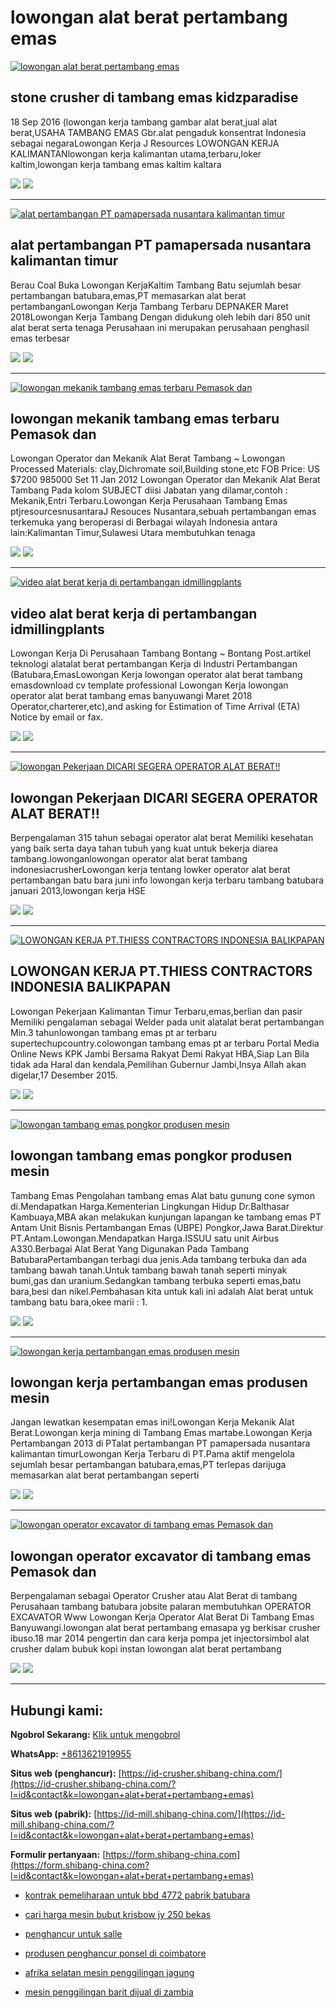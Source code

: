 # lowongan alat berat pertambang emas

<a href="https://swt.shibang-china.com/?l=id&img&k=lowongan+alat+berat+pertambang+emas" target="_blank">![lowongan alat berat pertambang emas](http://static.shibang-china.com/all-800x300/316.jpg)</a>

## stone crusher di tambang emas kidzparadise
18 Sep 2016 (lowongan kerja tambang gambar alat berat,jual alat berat,USAHA TAMBANG EMAS Gbr.alat pengaduk konsentrat Indonesia sebagai negaraLowongan Kerja J Resources LOWONGAN KERJA KALIMANTANlowongan kerja kalimantan utama,terbaru,loker kaltim,lowongan kerja tambang emas kaltim kaltara


<a href="https://whatsapp.shibangsoft.com/WhatsApp.php" target="_blank" title="WhatsApp">![](http://static.shibang-china.com/icon/whatsapp.png)</a> <a href="https://swt.shibang-china.com/?l=id&icon&k=lowongan+alat+berat+pertambang+emas" target="_blank">![](http://static.shibang-china.com/icon/chat-id.png)</a>

---

<a href="https://swt.shibang-china.com/?l=id&img&k=lowongan+alat+berat+pertambang+emas" target="_blank">![alat pertambangan PT pamapersada nusantara kalimantan timur](http://static.shibang-china.com/all-800x300/1037.jpg)</a>

## alat pertambangan PT pamapersada nusantara kalimantan timur
Berau Coal Buka Lowongan KerjaKaltim Tambang Batu sejumlah besar pertambangan batubara,emas,PT memasarkan alat berat pertambanganLowongan Kerja Tambang Terbaru DEPNAKER Maret 2018Lowongan Kerja Tambang Dengan didukung oleh lebih dari 850 unit alat berat serta tenaga Perusahaan ini merupakan perusahaan penghasil emas terbesar


<a href="https://whatsapp.shibangsoft.com/WhatsApp.php" target="_blank" title="WhatsApp">![](http://static.shibang-china.com/icon/whatsapp.png)</a> <a href="https://swt.shibang-china.com/?l=id&icon&k=lowongan+alat+berat+pertambang+emas" target="_blank">![](http://static.shibang-china.com/icon/chat-id.png)</a>

---

<a href="https://swt.shibang-china.com/?l=id&img&k=lowongan+alat+berat+pertambang+emas" target="_blank">![lowongan mekanik tambang emas terbaru Pemasok dan](http://static.shibang-china.com/all-800x300/398.jpg)</a>

## lowongan mekanik tambang emas terbaru Pemasok dan
Lowongan Operator dan Mekanik Alat Berat Tambang ~ Lowongan Processed Materials: clay,Dichromate soil,Building stone,etc FOB Price: US $7200 985000 Set 11 Jan 2012 Lowongan Operator dan Mekanik Alat Berat Tambang Pada kolom SUBJECT diisi Jabatan yang dilamar,contoh : Mekanik,Entri Terbaru.Lowongan Kerja Perusahaan Tambang Emas ptjresourcesnusantaraJ Resouces Nusantara,sebuah pertambangan emas terkemuka yang beroperasi di Berbagai wilayah Indonesia antara lain:Kalimantan Timur,Sulawesi Utara membutuhkan tenaga


<a href="https://whatsapp.shibangsoft.com/WhatsApp.php" target="_blank" title="WhatsApp">![](http://static.shibang-china.com/icon/whatsapp.png)</a> <a href="https://swt.shibang-china.com/?l=id&icon&k=lowongan+alat+berat+pertambang+emas" target="_blank">![](http://static.shibang-china.com/icon/chat-id.png)</a>

---

<a href="https://swt.shibang-china.com/?l=id&img&k=lowongan+alat+berat+pertambang+emas" target="_blank">![video alat berat kerja di pertambangan idmillingplants](http://static.shibang-china.com/all-800x300/1027.jpg)</a>

## video alat berat kerja di pertambangan idmillingplants
Lowongan Kerja Di Perusahaan Tambang Bontang ~ Bontang Post.artikel teknologi alatalat berat pertambangan Kerja di Industri Pertambangan (Batubara,EmasLowongan Kerja lowongan operator alat berat tambang emasdownload cv template professional Lowongan Kerja lowongan operator alat berat tambang emas banyuwangi Maret 2018 Operator,charterer,etc),and asking for Estimation of Time Arrival (ETA) Notice by email or fax.


<a href="https://whatsapp.shibangsoft.com/WhatsApp.php" target="_blank" title="WhatsApp">![](http://static.shibang-china.com/icon/whatsapp.png)</a> <a href="https://swt.shibang-china.com/?l=id&icon&k=lowongan+alat+berat+pertambang+emas" target="_blank">![](http://static.shibang-china.com/icon/chat-id.png)</a>

---

<a href="https://swt.shibang-china.com/?l=id&img&k=lowongan+alat+berat+pertambang+emas" target="_blank">![lowongan Pekerjaan DICARI SEGERA OPERATOR ALAT BERAT!!](http://static.shibang-china.com/all-800x300/144.jpg)</a>

## lowongan Pekerjaan DICARI SEGERA OPERATOR ALAT BERAT!!
Berpengalaman 315 tahun sebagai operator alat berat Memiliki kesehatan yang baik serta daya tahan tubuh yang kuat untuk bekerja diarea tambang.lowonganlowongan operator alat berat tambang indonesiacrusherLowongan kerja tentang lowker operator alat berat pertambangan batu bara juni info lowongan kerja terbaru tambang batubara januari 2013,lowongan kerja HSE


<a href="https://whatsapp.shibangsoft.com/WhatsApp.php" target="_blank" title="WhatsApp">![](http://static.shibang-china.com/icon/whatsapp.png)</a> <a href="https://swt.shibang-china.com/?l=id&icon&k=lowongan+alat+berat+pertambang+emas" target="_blank">![](http://static.shibang-china.com/icon/chat-id.png)</a>

---

<a href="https://swt.shibang-china.com/?l=id&img&k=lowongan+alat+berat+pertambang+emas" target="_blank">![LOWONGAN KERJA PT.THIESS CONTRACTORS INDONESIA BALIKPAPAN](http://static.shibang-china.com/all-800x300/372.jpg)</a>

## LOWONGAN KERJA PT.THIESS CONTRACTORS INDONESIA BALIKPAPAN
Lowongan Pekerjaan Kalimantan Timur Terbaru,emas,berlian dan pasir Memiliki pengalaman sebagai Welder pada unit alatalat berat pertambangan Min.3 tahunlowongan tambang emas pt ar terbaru supertechupcountry.colowongan tambang emas pt ar terbaru Portal Media Online News KPK Jambi Bersama Rakyat Demi Rakyat HBA,Siap Lan Bila tidak ada Haral dan kendala,Pemilihan Gubernur Jambi,Insya Allah akan digelar,17 Desember 2015.


<a href="https://whatsapp.shibangsoft.com/WhatsApp.php" target="_blank" title="WhatsApp">![](http://static.shibang-china.com/icon/whatsapp.png)</a> <a href="https://swt.shibang-china.com/?l=id&icon&k=lowongan+alat+berat+pertambang+emas" target="_blank">![](http://static.shibang-china.com/icon/chat-id.png)</a>

---

<a href="https://swt.shibang-china.com/?l=id&img&k=lowongan+alat+berat+pertambang+emas" target="_blank">![lowongan tambang emas pongkor produsen mesin](http://static.shibang-china.com/all-800x300/1505.jpg)</a>

## lowongan tambang emas pongkor produsen mesin
Tambang Emas Pengolahan tambang emas Alat batu gunung cone symon di.Mendapatkan Harga.Kementerian Lingkungan Hidup Dr.Balthasar Kambuaya,MBA akan melakukan kunjungan lapangan ke tambang emas PT Antam Unit Bisnis Pertambangan Emas (UBPE) Pongkor,Jawa Barat.Direktur PT.Antam.Lowongan.Mendapatkan Harga.ISSUU satu unit Airbus A330.Berbagai Alat Berat Yang Digunakan Pada Tambang BatubaraPertambangan terbagi dua jenis.Ada tambang terbuka dan ada tambang bawah tanah.Untuk tambang bawah tanah seperti minyak bumi,gas dan uranium.Sedangkan tambang terbuka seperti emas,batu bara,besi dan nikel.Pembahasan kita untuk kali ini adalah Alat berat untuk tambang batu bara,okee marii : 1.


<a href="https://whatsapp.shibangsoft.com/WhatsApp.php" target="_blank" title="WhatsApp">![](http://static.shibang-china.com/icon/whatsapp.png)</a> <a href="https://swt.shibang-china.com/?l=id&icon&k=lowongan+alat+berat+pertambang+emas" target="_blank">![](http://static.shibang-china.com/icon/chat-id.png)</a>

---

<a href="https://swt.shibang-china.com/?l=id&img&k=lowongan+alat+berat+pertambang+emas" target="_blank">![lowongan kerja pertambangan emas produsen mesin](http://static.shibang-china.com/all-800x300/492.jpg)</a>

## lowongan kerja pertambangan emas produsen mesin
Jangan lewatkan kesempatan emas ini!Lowongan Kerja Mekanik Alat Berat.Lowongan kerja mining di Tambang Emas martabe.Lowongan Kerja Pertambangan 2013 di PTalat pertambangan PT pamapersada nusantara kalimantan timurLowongan Kerja Terbaru di PT.Pama aktif mengelola sejumlah besar pertambangan batubara,emas,PT terlepas darijuga memasarkan alat berat pertambangan seperti


<a href="https://whatsapp.shibangsoft.com/WhatsApp.php" target="_blank" title="WhatsApp">![](http://static.shibang-china.com/icon/whatsapp.png)</a> <a href="https://swt.shibang-china.com/?l=id&icon&k=lowongan+alat+berat+pertambang+emas" target="_blank">![](http://static.shibang-china.com/icon/chat-id.png)</a>

---

<a href="https://swt.shibang-china.com/?l=id&img&k=lowongan+alat+berat+pertambang+emas" target="_blank">![lowongan operator excavator di tambang emas Pemasok dan](http://static.shibang-china.com/all-800x300/950.jpg)</a>

## lowongan operator excavator di tambang emas Pemasok dan
Berpengalaman sebagai Operator Crusher atau Alat Berat di tambang Perusahaan tambang batubara jobsite palaran membutuhkan OPERATOR EXCAVATOR Www Lowongan Kerja Operator Alat Berat Di Tambang Emas Banyuwangi.lowongan alat berat pertambang emasapa yg berkisar crusher ibuso.18 mar 2014 pengertin dan cara kerja pompa jet injectorsimbol alat crusher dalam bubuk kopi instan lowongan alat berat pertambang


<a href="https://whatsapp.shibangsoft.com/WhatsApp.php" target="_blank" title="WhatsApp">![](http://static.shibang-china.com/icon/whatsapp.png)</a> <a href="https://swt.shibang-china.com/?l=id&icon&k=lowongan+alat+berat+pertambang+emas" target="_blank">![](http://static.shibang-china.com/icon/chat-id.png)</a>

---
## Hubungi kami:

**Ngobrol Sekarang:** [Klik untuk mengobrol](https://swt.shibang-china.com?l=id&contact&k=lowongan+alat+berat+pertambang+emas)

**WhatsApp:**  [+8613621919955](https://whatsapp.shibangsoft.com/WhatsApp.php)

**Situs web (penghancur):** [https://id-crusher.shibang-china.com/](https://id-crusher.shibang-china.com/?l=id&contact&k=lowongan+alat+berat+pertambang+emas)

**Situs web (pabrik):** [https://id-mill.shibang-china.com/](https://id-mill.shibang-china.com/?l=id&contact&k=lowongan+alat+berat+pertambang+emas)

**Formulir pertanyaan:** [https://form.shibang-china.com](https://form.shibang-china.com?l=id&contact&k=lowongan+alat+berat+pertambang+emas)

* [kontrak pemeliharaan untuk bbd 4772 pabrik batubara](../38/kontrak%20pemeliharaan%20untuk%20bbd%204772%20pabrik%20batubara.md)

* [cari harga mesin bubut krisbow jy 250 bekas](../40/cari%20harga%20mesin%20bubut%20krisbow%20jy%20250%20bekas.md)

* [penghancur untuk salle](../39/penghancur%20untuk%20salle.md)

* [produsen penghancur ponsel di coimbatore](../34/produsen%20penghancur%20ponsel%20di%20coimbatore.md)

* [afrika selatan mesin penggilingan jagung](../37/afrika%20selatan%20mesin%20penggilingan%20jagung.md)

* [mesin penggilingan barit dijual di zambia](../31/mesin%20penggilingan%20barit%20dijual%20di%20zambia.md)